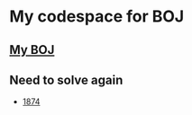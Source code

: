 # My codespace for BOJ

## [My BOJ](https://www.acmicpc.net/user/wnsgurl97)

## Need to solve again
  - [1874](https://www.acmicpc.net/problem/1874)
